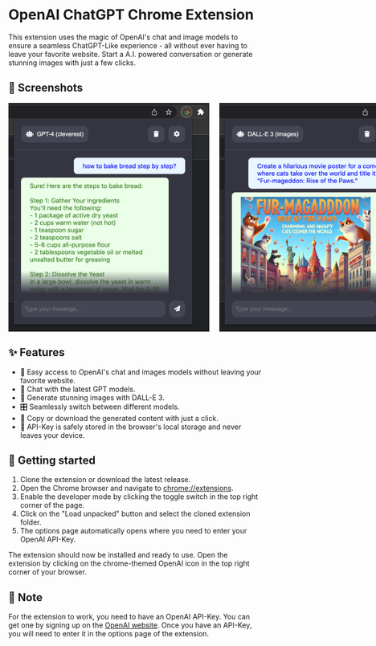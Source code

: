 # OpenAI ChatGPT Chrome Extension

This extension uses the magic of OpenAI's chat and image models to ensure a seamless ChatGPT-Like experience - all without ever having to leave your favorite website. Start a A.I. powered conversation or generate stunning images with just a few clicks.


## 📸 Screenshots
<div style="display: flex; gap: 20px; justify-content: start; align-items: start;">
    <img src='assets/preview-1.png' width='400' alt='Chat Completion Preview' />
    <img src='assets/preview-2.png' width='400' alt='Image Generation Preview' />
</div>

## ✨ Features

 - 💨 Easy access to OpenAI's chat and images models without leaving your favorite website.
 - 💬 Chat with the latest GPT models.
 - 🌄 Generate stunning images with DALL-E 3.
 - 🎛️ Seamlessly switch between different models.
 - 💾 Copy or download the generated content with just a click.
 - 🛟 API-Key is safely stored in the browser's local storage and never leaves your device.

## 🚀 Getting started
    
1. Clone the extension or download the latest release.
2. Open the Chrome browser and navigate to [chrome://extensions](chrome://extensions).
3. Enable the developer mode by clicking the toggle switch in the top right corner of the page.
4. Click on the "Load unpacked" button and select the cloned extension folder.
5. The options page automatically opens where you need to enter your OpenAI API-Key.
    
The extension should now be installed and ready to use. Open the extension by clicking on the chrome-themed OpenAI icon in the top right corner of your browser.

## 🚨 Note

For the extension to work, you need to have an OpenAI API-Key. You can get one by signing up on the [OpenAI website](https://openai.com/). Once you have an API-Key, you will need to enter it in the options page of the extension.
